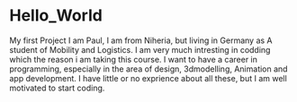# Hello_World
My first Project
I am Paul, I am from Niheria, but living in Germany as A student of Mobility and Logistics. I am very much intresting in codding which the reason i am taking this course. I want to have a career in programming, especially in the area of design, 3dmodelling, Animation and app development. I have little or no exprience about all these, but I am well motivated to start coding.
